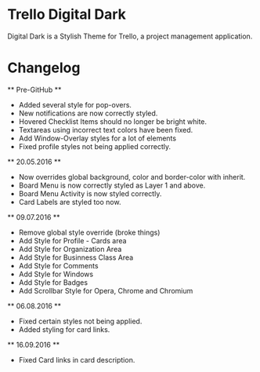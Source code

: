 # Trello Digital Dark
Digital Dark is a Stylish Theme for Trello, a project management application.

# Changelog

** Pre-GitHub **

* Added several style for pop-overs.
* New notifications are now correctly styled.
* Hovered Checklist Items should no longer be bright white.
* Textareas using incorrect text colors have been fixed.
* Add Window-Overlay styles for a lot of elements
* Fixed profile styles not being applied correctly.

** 20.05.2016 **

* Now overrides global background, color and border-color with inherit.
* Board Menu is now correctly styled as Layer 1 and above.
* Board Menu Activity is now styled correctly.
* Card Labels are styled too now.

** 09.07.2016 **

* Remove global style override (broke things)
* Add Style for Profile - Cards area
* Add Style for Organization Area
* Add Style for Businness Class Area
* Add Style for Comments
* Add Style for Windows
* Add Style for Badges
* Add Scrollbar Style for Opera, Chrome and Chromium

** 06.08.2016 **

* Fixed certain styles not being applied.
* Added styling for card links.

** 16.09.2016 **

* Fixed Card links in card description.